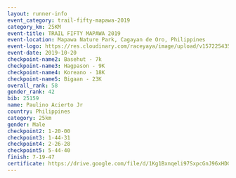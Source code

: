 ```yaml
---
layout: runner-info 
event_category: trail-fifty-mapawa-2019 
category_km: 25KM 
event-title: TRAIL FIFTY MAPAWA 2019  
event-location: Mapawa Nature Park, Cagayan de Oro, Philippines 
event-logo: https://res.cloudinary.com/raceyaya/image/upload/v1572254355/logo/trail-fifty-mapawa_fizjmb.jpg 
event-date: 2019-10-20 
checkpoint-name2: Basehut - 7k 
checkpoint-name3: Hagpason - 9K 
checkpoint-name4: Koreano - 18K 
checkpoint-name5: Bigaan - 23K 
overall_rank: 58
gender_rank: 42
bib: 25159
name: Paulino Acierto Jr
country: Philippines
category: 25km
gender: Male
checkpoint2: 1-20-00
checkpoint3: 1-44-31
checkpoint4: 2-26-28
checkpoint5: 5-44-40
finish: 7-19-47
certificate: https://drive.google.com/file/d/1Kg1Bxnqeli97SxpcGnJ96xHDG5Nm-Pe3/view?usp=sharing
---
```

